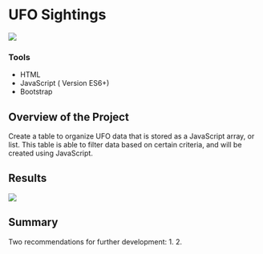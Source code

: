 # UFO Sightings
![](https://github.com/MarielaKaradzhova/UFOs/blob/main/resources/rm_img.png)
### Tools

- HTML
- JavaScript ( Version ES6+)
- Bootstrap

## Overview of the Project
Create a table to organize UFO data that is stored as a JavaScript array, or list. This table is able to filter data based on certain criteria, and will be created using JavaScript. 
## Results
![](https://github.com/MarielaKaradzhova/UFOs/blob/main)
## Summary

Two recommendations for further development:
 1.
 2.
